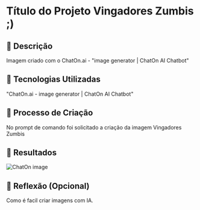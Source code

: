 # Título do Projeto Vingadores Zumbis ;)

## 📒 Descrição
Imagem criado com o ChatOn.ai - "image generator | ChatOn AI Chatbot"

## 🤖 Tecnologias Utilizadas
"ChatOn.ai - image generator | ChatOn AI Chatbot"

## 🧐 Processo de Criação
No prompt de comando foi solicitado a criação da imagem Vingadores Zumbis

## 🚀 Resultados

![ChatOn image](https://github.com/user-attachments/assets/b2c6f468-8a08-4ea5-88c3-624e2ad8d7e9)


## 💭 Reflexão (Opcional)
Como é facil criar imagens com IA.
